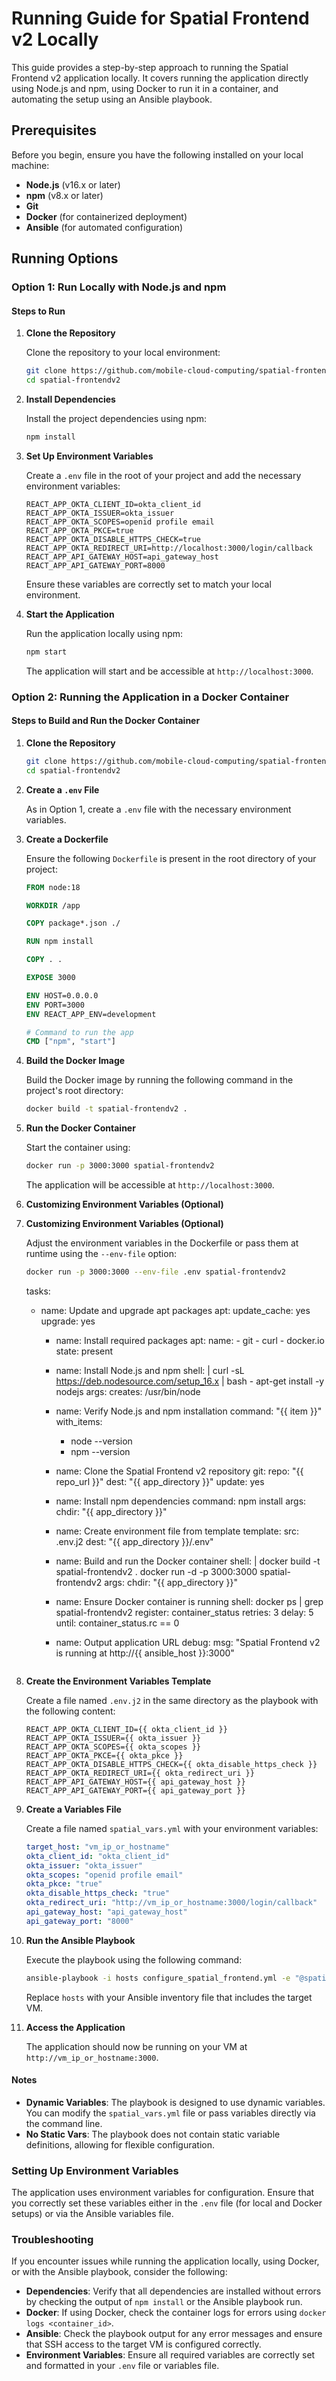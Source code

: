 # Running Guide for Spatial Frontend v2 Locally

This guide provides a step-by-step approach to running the Spatial Frontend v2 application locally. It covers running the application directly using Node.js and npm, using Docker to run it in a container, and automating the setup using an Ansible playbook.

## Prerequisites

Before you begin, ensure you have the following installed on your local machine:

- **Node.js** (v16.x or later)
- **npm** (v8.x or later)
- **Git**
- **Docker** (for containerized deployment)
- **Ansible** (for automated configuration)

## Running Options

### Option 1: Run Locally with Node.js and npm

#### Steps to Run

1. **Clone the Repository**

   Clone the repository to your local environment:

   ```bash
   git clone https://github.com/mobile-cloud-computing/spatial-frontendv2.git
   cd spatial-frontendv2
   ```

2. **Install Dependencies**

   Install the project dependencies using npm:

   ```bash
   npm install
   ```

3. **Set Up Environment Variables**

   Create a `.env` file in the root of your project and add the necessary environment variables:

   ```env
   REACT_APP_OKTA_CLIENT_ID=okta_client_id
   REACT_APP_OKTA_ISSUER=okta_issuer
   REACT_APP_OKTA_SCOPES=openid profile email
   REACT_APP_OKTA_PKCE=true
   REACT_APP_OKTA_DISABLE_HTTPS_CHECK=true
   REACT_APP_OKTA_REDIRECT_URI=http://localhost:3000/login/callback
   REACT_APP_API_GATEWAY_HOST=api_gateway_host
   REACT_APP_API_GATEWAY_PORT=8000
   ```

   Ensure these variables are correctly set to match your local environment.

4. **Start the Application**

   Run the application locally using npm:

   ```bash
   npm start
   ```

   The application will start and be accessible at `http://localhost:3000`.

### Option 2: Running the Application in a Docker Container

#### Steps to Build and Run the Docker Container

1. **Clone the Repository**

   ```bash
   git clone https://github.com/mobile-cloud-computing/spatial-frontendv2.git
   cd spatial-frontendv2
   ```

2. **Create a `.env` File**

   As in Option 1, create a `.env` file with the necessary environment variables.

3. **Create a Dockerfile**

   Ensure the following `Dockerfile` is present in the root directory of your project:

   ```dockerfile
   FROM node:18

   WORKDIR /app

   COPY package*.json ./

   RUN npm install

   COPY . .

   EXPOSE 3000

   ENV HOST=0.0.0.0
   ENV PORT=3000
   ENV REACT_APP_ENV=development

   # Command to run the app
   CMD ["npm", "start"]
   ```

4. **Build the Docker Image**

   Build the Docker image by running the following command in the project's root directory:

   ```bash
   docker build -t spatial-frontendv2 .
   ```

5. **Run the Docker Container**

   Start the container using:

   ```bash
   docker run -p 3000:3000 spatial-frontendv2
   ```

   The application will be accessible at `http://localhost:3000`.

4. **Customizing Environment Variables (Optional)**
6. **Customizing Environment Variables (Optional)**

   Adjust the environment variables in the Dockerfile or pass them at runtime using the `--env-file` option:

   ```bash
   docker run -p 3000:3000 --env-file .env spatial-frontendv2
   ```

   tasks:
   - name: Update and upgrade apt packages
   apt:
   update_cache: yes
   upgrade: yes

       - name: Install required packages
         apt:
           name:
             - git
             - curl
             - docker.io
           state: present

       - name: Install Node.js and npm
         shell: |
           curl -sL https://deb.nodesource.com/setup_16.x | bash -
           apt-get install -y nodejs
         args:
           creates: /usr/bin/node

       - name: Verify Node.js and npm installation
         command: "{{ item }}"
         with_items:
           - node --version
           - npm --version

       - name: Clone the Spatial Frontend v2 repository
         git:
           repo: "{{ repo_url }}"
           dest: "{{ app_directory }}"
           update: yes

       - name: Install npm dependencies
         command: npm install
         args:
           chdir: "{{ app_directory }}"

       - name: Create environment file from template
         template:
           src: .env.j2
           dest: "{{ app_directory }}/.env"

       - name: Build and run the Docker container
         shell: |
           docker build -t spatial-frontendv2 .
           docker run -d -p 3000:3000 spatial-frontendv2
         args:
           chdir: "{{ app_directory }}"

       - name: Ensure Docker container is running
         shell: docker ps | grep spatial-frontendv2
         register: container_status
         retries: 3
         delay: 5
         until: container_status.rc == 0

       - name: Output application URL
         debug:
           msg: "Spatial Frontend v2 is running at http://{{ ansible_host }}:3000"
   ```

2. **Create the Environment Variables Template**

   Create a file named `.env.j2` in the same directory as the playbook with the following content:

   ```env
   REACT_APP_OKTA_CLIENT_ID={{ okta_client_id }}
   REACT_APP_OKTA_ISSUER={{ okta_issuer }}
   REACT_APP_OKTA_SCOPES={{ okta_scopes }}
   REACT_APP_OKTA_PKCE={{ okta_pkce }}
   REACT_APP_OKTA_DISABLE_HTTPS_CHECK={{ okta_disable_https_check }}
   REACT_APP_OKTA_REDIRECT_URI={{ okta_redirect_uri }}
   REACT_APP_API_GATEWAY_HOST={{ api_gateway_host }}
   REACT_APP_API_GATEWAY_PORT={{ api_gateway_port }}
   ```

3. **Create a Variables File**

   Create a file named `spatial_vars.yml` with your environment variables:

   ```yaml
   target_host: "vm_ip_or_hostname"
   okta_client_id: "okta_client_id"
   okta_issuer: "okta_issuer"
   okta_scopes: "openid profile email"
   okta_pkce: "true"
   okta_disable_https_check: "true"
   okta_redirect_uri: "http://vm_ip_or_hostname:3000/login/callback"
   api_gateway_host: "api_gateway_host"
   api_gateway_port: "8000"
   ```

4. **Run the Ansible Playbook**

   Execute the playbook using the following command:

   ```bash
   ansible-playbook -i hosts configure_spatial_frontend.yml -e "@spatial_vars.yml"
   ```

   Replace `hosts` with your Ansible inventory file that includes the target VM.

5. **Access the Application**

   The application should now be running on your VM at `http://vm_ip_or_hostname:3000`.

#### Notes

- **Dynamic Variables**: The playbook is designed to use dynamic variables. You can modify the `spatial_vars.yml` file or pass variables directly via the command line.
- **No Static Vars**: The playbook does not contain static variable definitions, allowing for flexible configuration.

### Setting Up Environment Variables

The application uses environment variables for configuration. Ensure that you correctly set these variables either in the `.env` file (for local and Docker setups) or via the Ansible variables file.

### Troubleshooting

If you encounter issues while running the application locally, using Docker, or with the Ansible playbook, consider the following:

- **Dependencies**: Verify that all dependencies are installed without errors by checking the output of `npm install` or the Ansible playbook run.
- **Docker**: If using Docker, check the container logs for errors using `docker logs <container_id>`.
- **Ansible**: Check the playbook output for any error messages and ensure that SSH access to the target VM is configured correctly.
- **Environment Variables**: Ensure all required variables are correctly set and formatted in your `.env` file or variables file.